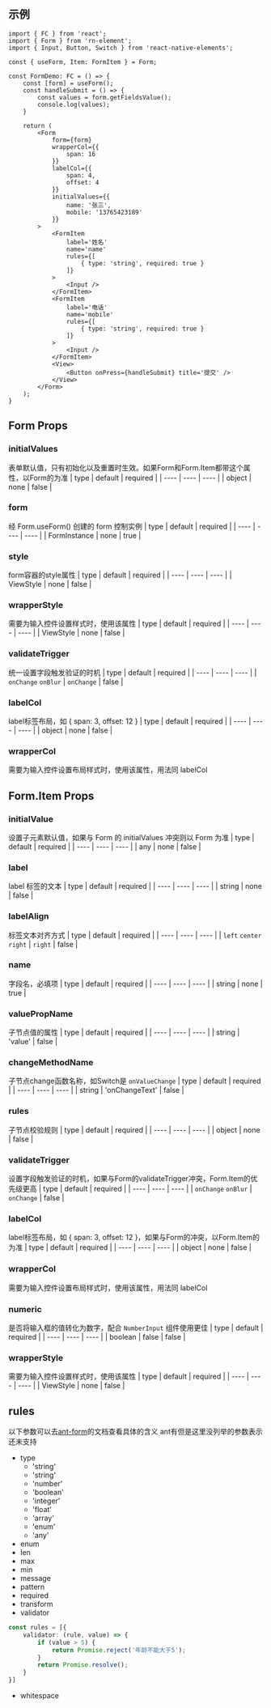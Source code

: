## 示例
```tsx
import { FC } from 'react';
import { Form } from 'rn-element';
import { Input, Button, Switch } from 'react-native-elements';

const { useForm, Item: FormItem } = Form;

const FormDemo: FC = () => {
    const [form] = useForm();
    const handleSubmit = () => {
        const values = form.getFieldsValue();
        console.log(values);
    }

    return (
        <Form
            form={form}
            wrapperCol={{
                span: 16
            }}
            labelCol={{
                span: 4,
                offset: 4
            }}
            initialValues={{
                name: '张三',
                mobile: '13765423189'
            }}
        >
            <FormItem
                label='姓名'
                name='name'
                rules={[
                    { type: 'string', required: true }
                ]}
            >
                <Input />
            </FormItem>
            <FormItem
                label='电话'
                name='mobile'
                rules={[
                    { type: 'string', required: true }
                ]}
            >
                <Input />
            </FormItem>
            <View>
                <Button onPress={handleSubmit} title='提交' />
            </View>
        </Form>
    );
}
```

## Form Props

### initialValues
表单默认值，只有初始化以及重置时生效。如果Form和Form.Item都带这个属性，以Form的为准
| type | default | required |
| ---- | ---- | ---- |
| object | none | false |

### form
经 Form.useForm() 创建的 form 控制实例
| type | default | required |
| ---- | ---- | ---- |
| FormInstance | none | true |

### style
form容器的style属性
| type | default | required |
| ---- | ---- | ---- |
| ViewStyle | none | false |

### wrapperStyle
需要为输入控件设置样式时，使用该属性
| type | default | required |
| ---- | ---- | ---- |
| ViewStyle | none | false |

### validateTrigger
统一设置字段触发验证的时机
| type | default | required |
| ---- | ---- | ---- |
| `onChange` `onBlur` | `onChange` | false |

### labelCol
label标签布局，如 { span: 3, offset: 12 }
| type | default | required |
| ---- | ---- | ---- |
| object | none | false |

### wrapperCol
需要为输入控件设置布局样式时，使用该属性，用法同 labelCol


## Form.Item Props

### initialValue
设置子元素默认值，如果与 Form 的 initialValues 冲突则以 Form 为准
| type | default | required |
| ---- | ---- | ---- |
| any | none | false |

### label
label 标签的文本
| type | default | required |
| ---- | ---- | ---- |
| string | none | false |

### labelAlign
标签文本对齐方式
| type | default | required |
| ---- | ---- | ---- |
| `left` `center` `right` | `right` | false |

### name
字段名，必填项
| type | default | required |
| ---- | ---- | ---- |
| string | none | true |

### valuePropName
子节点值的属性
| type | default | required |
| ---- | ---- | ---- |
| string | 'value' | false |

### changeMethodName
子节点change函数名称，如Switch是 `onValueChange`
| type | default | required |
| ---- | ---- | ---- |
| string | 'onChangeText' | false |

### rules
子节点校验规则
| type | default | required |
| ---- | ---- | ---- |
| object | none | false |

### validateTrigger
设置字段触发验证的时机，如果与Form的validateTrigger冲突，Form.Item的优先级更高
| type | default | required |
| ---- | ---- | ---- |
| `onChange` `onBlur` | `onChange` | false |

### labelCol
label标签布局，如 { span: 3, offset: 12 }，如果与Form的冲突，以Form.Item的为准
| type | default | required |
| ---- | ---- | ---- |
| object | none | false |

### wrapperCol
需要为输入控件设置布局样式时，使用该属性，用法同 labelCol

### numeric
是否将输入框的值转化为数字，配合 `NumberInput` 组件使用更佳
| type | default | required |
| ---- | ---- | ---- |
| boolean | false | false |
### wrapperStyle
需要为输入控件设置样式时，使用该属性
| type | default | required |
| ---- | ---- | ---- |
| ViewStyle | none | false |

## rules
以下参数可以去[ant-form](https://ant.design/components/form-cn/)的文档查看具体的含义
ant有但是这里没列举的参数表示还未支持
- type
    - 'string'
    - 'string'
    - 'number'
    - 'boolean'
    - 'integer'
    - 'float'
    - 'array'
    - 'enum'
    - 'any'
- enum
- len
- max
- min
- message
- pattern
- required
- transform
- validator
```ts
const rules = [{
    validator: (rule, value) => {
        if (value > 5) {
            return Promise.reject('年龄不能大于5');
        }
        return Promise.resolve();
    }
}]
```
- whitespace
